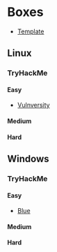 # Boxes 

- [Template](template.md)

## Linux

### TryHackMe

#### Easy

- [Vulnversity](vulnversity/vulnversity.md)

#### Medium

#### Hard

## Windows

### TryHackMe

#### Easy
 
- [Blue](blue/blue.md)

#### Medium

#### Hard

